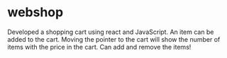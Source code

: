 # webshop

Developed a shopping cart using react and JavaScript. An item can be added to the cart. Moving the pointer to the cart will show the number of items  with the price in the cart.
Can add and remove the items!
